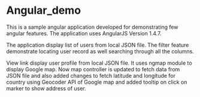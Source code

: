# Angular_demo
This is a sample angular application developed for demonstrating few angular features. The application uses AngularJS Version 1.4.7. 

The application display list of users from local JSON file. The filter feature demonstrate locating user record as well searching through all the columns.

View link display user profile from local JSON file. It uses ngmap module to display Google map. Now map controller is updated to fetch data from JSON file and also added changes to fetch latitude and longitude for country using Geocoder API of Google map and added tooltip on click on marker to show address of user.
